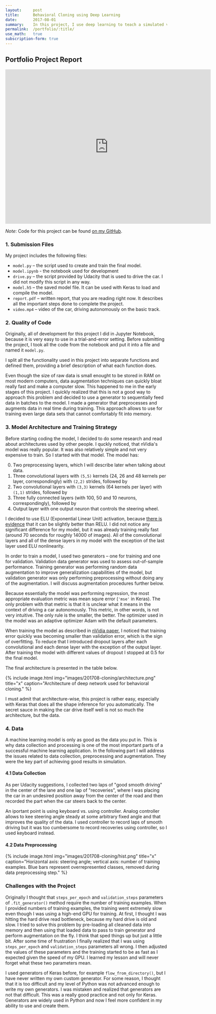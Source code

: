 ```yaml
---
layout:     post
title:      Behavioral Cloning using Deep Learning
date:       2017-08-01
summary:    In this project, I use deep learning to teach a simulated vehicle to drive around the track.
permalink:	/portfolio/:title/
use_math:	true
subscription-form: true
---
```


## Portfolio Project Report

<div class="video-container">
    <iframe src="https://www.youtube.com/embed/NApbriBYJRA" frameborder="0" width="640" height="480"> </iframe>
</div> 

*Note*: Code for this project can be found [on my GitHub](https://github.com/pechyonkin/carnd-p03-behavioral-cloning).

### 1. Submission Files

My project includes the following files:

* ```model.py``` – the script used to create and train the final model.
* ```model.ipynb``` - the notebook used for development
* ```drive.py``` – the script provided by Udacity that is used to drive the car. I did not modify this script in any way.
* ```model.h5``` – the saved model file. It can be used with Keras to load and compile the model.
* ```report.pdf``` – written report, that you are reading right now. It describes all the important steps done to complete the project.
* ```video.mp4``` – video of the car, driving autonomously on the basic track.

### 2. Quality of Code

Originally, all of development for this project I did in Jupyter Notebook, because it is very easy to use in a trial-and-error setting. Before submitting the project, I took all the code from the notebook and put it into a file and named it ```model.py```.

I split all the functionality used in this project into separate functions and defined them, providing a brief description of what each function does.

Even though the size of raw data is small enought to be stored in RAM on most modern computers, data augmentation techniques can quickly bloat really fast and make a computer slow. This happened to me in the early stages of this project. I quickly realized that this is not a good way to approach this problem and decided to use a generator to sequentially feed data in batches to the model. I made a generator that preprocesses and augments data in real time during training. This approach allows to use for training even large data sets that cannot comfortably fit into memory.

### 3. Model Architecture and Training Strategy

Before starting coding the model, I decided to do some research and read about architectures used by other people. I quckly noticed, that nVidia's model was really popular. It was also relatively simple and not very expensive to train. So I started with that model. The model has:

0. Two preprocessing layers, which I will describe later when talking about data.
1. Three convolutional layers with ```(5,5)``` kernels (24, 26 and 48 kernels per layer, correspondingly) with ```(2,2)``` strides, followed by
2. Two convolutional layers with ```(3,3)``` kernels (64 kernels per layer) with ```(1,1)``` strides, followed by
3. Three fully connected layers (with 100, 50 and 10 neurons, correspondingly), followed by
4. Output layer with one output neuron that controls the steering wheel.

I decided to use ELU (Exponential Linear Unit) activation, because [there is evidence](http://image-net.org/challenges/posters/JKU_EN_RGB_Schwarz_poster.pdf) that it can be slightly better than RELU. I did not notice any significant difference for my model, but it was already training really fast (around 70 seconds for roughly 14000 of images). All of the convolutional layers and all of the dense layers in my model with the exception of the last layer used ELU nonlinearity. 

In order to train a model, I used two generators – one for training and one for validation. Validation data generator was used to assess out-of-sample performance. Training generator was performing random data augmentation to improve generalization capabilities of the model, but validation generator was only performing preprocessing without doing any of the augmentation. I will discuss augmentation procedures further below.

Because essentially the model was performing regression, the most appropriate evaluation metric was mean squre error (```'mse'``` in Keras). The only problem with that metric is that it is unclear what it means in the context of driving a car autonomously. This metric, in other words, is not very intuitive. The only rule is the smaller, the better. The optimizer used in the model was an adaptive optimizer Adam with the default parameters.

When training the model as described in [nVidia paper](https://arxiv.org/abs/1604.07316), I noticed that training error quickly was becoming smaller than validation error, which is the sign of overfitting. To reduce that I introduced dropout layers after each convolutional and each dense layer with the exception of the output layer. After training the model with different values of dropout I stopped at 0.5 for the final model.

The final architecture is presented in the table below.

{% include image.html
            img="images/201708-cloning/architecture.png"
            title="x"
            caption="Architecture of deep network used for behavioral cloning." %}

I must admit that architecture-wise, this project is rather easy, especially with Keras that does all the shape inference for you automatically. The secret sauce in making the car drive itself well is not so much the architecture, but the data.

### 4. Data

A machine learning model is only as good as the data you put in. This is why data collection and processing is one of the most important parts of a successful machine learning application. In the following part I will address the issues related to data collection, preprocessing and augmentation. They were the key part of achieving good results in simulation.

#### 4.1 Data Collection

As per Udacity suggestions, I collected two laps of "good smooth driving" in the center of the lane and one lap of "recoveries", where I was placing the car in an undesired position away from the center of the road and then recorded the part when the car steers back to the center.

An iportant point is using keyboard vs. using controller. Analog controller allows to kee steering angle steady at some arbitrary fixed angle and that improves the quality of the data. I used controller to record laps of smooth driving but it was too cumbersome to record recoveries using controller, so I used keyboard instead.

#### 4.2 Data Preprocessing

{% include image.html
            img="images/201708-cloning/hist.png"
            title="x"
            caption="Horizontal axis: steering angle; vertical axis: number of training examples. Blue bars represent overrepresented classes, removed during data preprocessing step." %}

### Challenges with the Project

Originally I thought that ```steps_per_epoch``` and ```validation_steps``` parameters of ```.fit_generator()``` method require the number of training examples. When I provided numbers of training examples, the training went extremely slow even though I was using a high-end GPU for training. At first, I thought I was hitting the hard drive read bottleneck, because my hard drive is old and slow. I tried to solve this problem by pre-loading all cleaned data into memory and then using that loaded data to pass to train generator and perform augmentation on the fly. I think that sped things up but just a little bit. After some time of frustration I finally realized that I was using ```steps_per_epoch``` and ```validation_steps``` parameters all wrong. I then adjusted the values of these parameters and the training started to be as fast as I expected given the speed of my GPU. I learned my lesson and will never forget what these two parameters mean.

I used generators of Keras before, for example ```flow_from_directory()```, but I have never written my own custom generator. For some reason, I thought that it is too difficult and my level of Python was not advanced enough to write my own generators. I was mistaken and realized that generators are not that difficult. This was a really good practice and not only for Keras. Generators are widely used in Python and now I feel more confident in my ability to use and create them.
